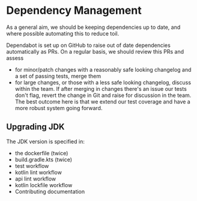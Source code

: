 # Dependency Management

As a general aim, we should be keeping dependencies up to date, and where possible automating this to reduce toil.

Dependabot is set up on GitHub to raise out of date dependencies automatically as PRs. On a regular basis, we should review this PRs and assess
- for minor/patch changes with a reasonably safe looking changelog and a set of passing tests, merge them
- for large changes, or those with a less safe looking changelog, discuss within the team.
If after merging in changes there's an issue our tests don't flag, revert the change in Git and raise for discussion in the team.
The best outcome here is that we extend our test coverage and have a more robust system going forward.

## Upgrading JDK
The JDK version is specified in:
 - the dockerfile (twice)
 - build.gradle.kts (twice)
 - test workflow
 - kotlin lint workflow
 - api lint workflow
 - kotlin lockfile workflow
 - Contributing documentation
